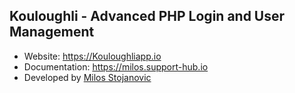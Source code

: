 ## Kouloughli - Advanced PHP Login and User Management

- Website: https://Kouloughliapp.io
- Documentation: https://milos.support-hub.io
- Developed by [Milos Stojanovic](https://mstojanovic.net)
